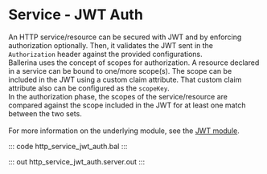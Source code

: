 # Service - JWT Auth

An HTTP service/resource can be secured with JWT and by enforcing
authorization optionally. Then, it validates the JWT sent in the
`Authorization` header against the provided configurations.<br/>
Ballerina uses the concept of scopes for authorization. A resource declared
in a service can be bound to one/more scope(s). The scope can be included
in the JWT using a custom claim attribute. That custom claim attribute
also can be configured as the `scopeKey`.<br/>
In the authorization phase, the scopes of the service/resource are compared
against the scope included in the JWT for at least one match between the two
sets.<br/><br/>
For more information on the underlying module, 
see the [JWT module](https://lib.ballerina.io/ballerina/jwt/latest/).

::: code http_service_jwt_auth.bal :::

::: out http_service_jwt_auth.server.out :::